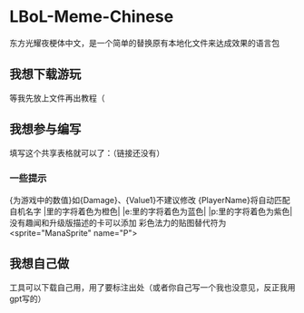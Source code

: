 # LBoL-Meme-Chinese
东方光耀夜梗体中文，是一个简单的替换原有本地化文件来达成效果的语言包

## 我想下载游玩
等我先放上文件再出教程（

## 我想参与编写
填写这个共享表格就可以了：（链接还没有）
### 一些提示
{为游戏中的数值}如{Damage}、{Value1}不建议修改
{PlayerName}将自动匹配自机名字
|里的字将着色为橙色|
|e:里的字将着色为蓝色|
|p:里的字将着色为紫色|
没有趣闻和升级版描述的卡可以添加
彩色法力的贴图替代符为<sprite="ManaSprite" name="P">
## 我想自己做
工具可以下载自己用，用了要标注出处（或者你自己写一个我也没意见，反正我用gpt写的）
